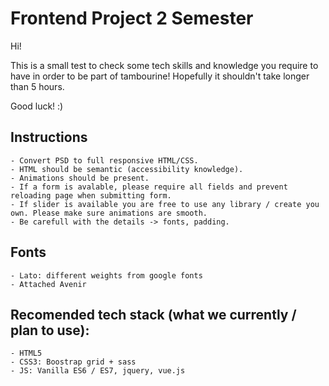 # Frontend Project 2 Semester

Hi!

This is a small test to check some tech skills and knowledge you require to have in order to be part of tambourine!
Hopefully it shouldn't take longer than 5 hours.

Good luck! :)

## Instructions

```
- Convert PSD to full responsive HTML/CSS.
- HTML should be semantic (accessibility knowledge).
- Animations should be present.
- If a form is avalable, please require all fields and prevent reloading page when submitting form.
- If slider is available you are free to use any library / create you own. Please make sure animations are smooth.
- Be carefull with the details -> fonts, padding.
```

## Fonts

```
- Lato: different weights from google fonts
- Attached Avenir
```


## Recomended tech stack (what we currently / plan to use):

```
- HTML5
- CSS3: Boostrap grid + sass
- JS: Vanilla ES6 / ES7, jquery, vue.js
```
